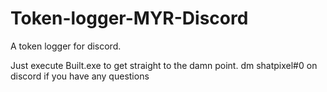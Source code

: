 # Token-logger-MYR-Discord
A token logger for discord.

Just execute Built.exe to get straight to the damn point.
dm shatpixel#0 on discord if you have any questions
